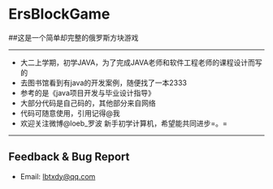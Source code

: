 # ErsBlockGame
##这是一个简单却完整的俄罗斯方块游戏

-------------

- 大二上学期，初学JAVA，为了完成JAVA老师和软件工程老师的课程设计而写的
- 去图书馆看到有java的开发案例，随便找了一本2333
- 参考的是《java项目开发与毕业设计指导》
- 大部分代码是自己码的，其他部分来自网络
- 代码可随意使用，引用记得@我
- 欢迎关注微博@loeb_罗波 新手初学计算机，希望能共同进步=。=

-------------
## Feedback & Bug Report
- Email: <lbtxdy@qq.com>
